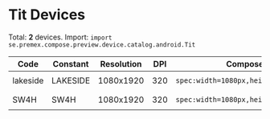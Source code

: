 # Tit Devices

Total: **2** devices. Import: `import se.premex.compose.preview.device.catalog.android.Tit`

| Code | Constant | Resolution | DPI | Compose Spec | Preview Usage |
|------|----------|------------|-----|-------------|---------------|
| lakeside | LAKESIDE | 1080x1920 | 320 | `spec:width=1080px,height=1920px,dpi=320` | `@Preview(device = Tit.LAKESIDE)` |
| SW4H | SW4H | 1080x1920 | 320 | `spec:width=1080px,height=1920px,dpi=320` | `@Preview(device = Tit.SW4H)` |

<!-- Generated automatically. Do not edit manually. -->
